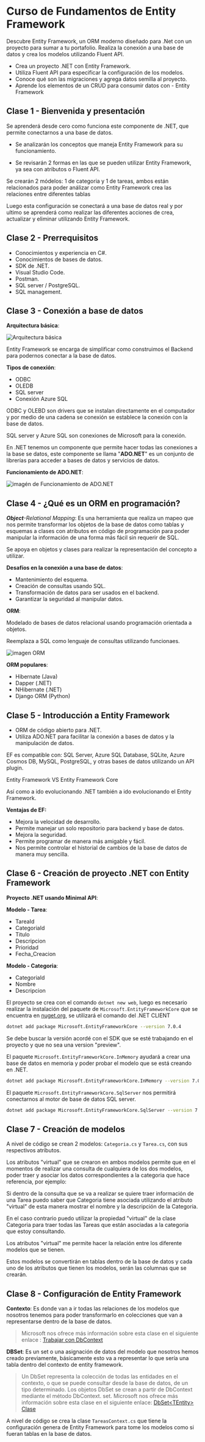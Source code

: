 # Curso de Fundamentos de Entity Framework

Descubre Entity Framework, un ORM moderno diseñado para .Net con un proyecto para sumar a tu portafolio. Realiza la conexión a una base de datos y crea los modelos utilizando Fluent API.

- Crea un proyecto .NET con Entity Framework.
- Utiliza Fluent API para especificar la configuración de los modelos.
- Conoce qué son las migraciones y agrega datos semilla al proyecto.
- Aprende los elementos de un CRUD para consumir datos con - Entity Framework

## Clase 1 - Bienvenida y presentación

Se aprenderá desde cero como funciona este componente de .NET, que permite conectarnos a una base de datos.

- Se analizarán los conceptos que maneja Entity Framework para su funcionamiento.

- Se revisarán 2 formas en las que se pueden utilizar Entity Framework, ya sea con atributos o Fluent API.

Se crearán 2 módelos: 1 de categoria y 1 de tareas, ambos están relacionados para poder análizar como Entity Framework crea las relaciones entre diferentes tablas

Luego esta configuración se conectará a una base de datos real y por ultimo se aprenderá como realizar las diferentes acciones de crea, actualizar y eliminar utilizando Entity Framework.

## Clase 2 - Prerrequisitos

- Conocimientos y experiencia en C#.
- Conocimientos de bases de datos.
- SDK de .NET.
- Visual Studio Code.
- Postman.
- SQL server / PostgreSQL.
- SQL management.

## Clase 3 - Conexión a base de datos

**Arquitectura básica**:

![Arquitectura básica](images/Arquitectura_basica.png)

Entity Framework se encarga de simplificar como construimos el Backend para podernos conectar a la base de datos.

**Tipos de conexión**:

- ODBC
- OLEDB
- SQL server
- Conexión Azure SQL

ODBC y OLEBD son drivers que se instalan directamente en el computador y por medio de una cadena se conexión se establece la conexión con la base de datos.

SQL server y Azure SQL son conexiones de Microsoft para la conexión.

En .NET tenemos un componente que permite hacer todas las conexiones a la base se datos, este componente se llama "**ADO.NET**" es un conjunto de librerías para acceder a bases de datos y servicios de datos.

**Funcionamiento de ADO.NET**:

![imagén de Funcionamiento de ADO.NET](images/funcionamiento_ado_dot_net.png)

## Clase 4 - ¿Qué es un ORM en programación?

 _**Object**-Relational Mapping_: Es una herramienta que realiza un mapeo que nos permite transformar los objetos de la base de datos como tablas y esquemas a clases con atributos en código de programación para poder manipular la información de una forma más fácil sin requerir de SQL.

Se apoya en objetos y clases para realizar la representación del concepto a utilizar.

**Desafíos en la conexión a una base de datos**:

- Mantenimiento del esquema.
- Creación de consultas usando SQL.
- Transformación de datos para ser usados en el backend.
- Garantizar la seguridad al manipular datos.

**ORM**:

Modelado de bases de datos relacional usando programación orientada a objetos.

Reemplaza a SQL como lenguaje de consultas utilizando funcionaes.

![imagen ORM](images/ORM.png)

**ORM populares**:

- Hibernate (Java)
- Dapper (.NET)
- NHibernate (.NET)
- Django ORM (Python)

## Clase 5 - Introducción a Entity Framework

- ORM de código abierto para .NET.
- Utiliza ADO.NET para facilitar la conexión a bases de datos y la manipulación de datos.

EF es compatible con: SQL Server, Azure SQL
Database, SQLite, Azure Cosmos DB, MySQL,
PostgreSQL, y otras bases de datos utilizando un API
plugin.

Entity Framework VS Entity Framework Core

Así como a ido evolucionando .NET también a ido evolucionando el Entity Framework.

**Ventajas  de EF:**

- Mejora la velocidad de desarrollo.
- Permite manejar un solo repositorio para backend y base de datos.
- Mejora la seguridad.
- Permite programar de manera más amigable y fácil.
- Nos permite controlar el historial de cambios de la base de datos de manera muy sencilla.

## Clase 6 - Creación de proyecto .NET con Entity Framework

**Proyecto .NET usando Minimal API**:

**Modelo - Tarea**:

- TareaId
- CategoriaId
- Titulo
- Descripcion
- Prioridad
- Fecha_Creacion

**Modelo - Categoria**:

- CategoriaId
- Nombre
- Descripcion

El proyecto se crea con el comando `dotnet new web`, luego es necesario realizar la instalación del paquete de `Microsoft.EntityFrameworkCore` que se encuentra en [nuget.org](https://www.nuget.org/), se utilizará el comando del .NET CLIENT

```Bash
dotnet add package Microsoft.EntityFrameworkCore --version 7.0.4
```

Se debe buscar la versión acordé con el SDK que se esté trabajando en el proyecto y que no sea una version "preview".

El paquete `Microsoft.EntityFrameworkCore.InMemory` ayudará a crear una base de datos en memoria y poder probar el modelo que se está creando en .NET.

```Bash
dotnet add package Microsoft.EntityFrameworkCore.InMemory --version 7.0.4
```

El paquete `Microsoft.EntityFrameworkCore.SqlServer` nos permitirá conectarnos al motor de base de datos SQL server.

```Bash
dotnet add package Microsoft.EntityFrameworkCore.SqlServer --version 7.0.4
```

## Clase 7 - Creación de modelos

A nivel de código se crean 2 modelos: `Categoria.cs` y `Tarea.cs`,  con sus respectivos atributos.

Los atributos "virtual" que se crearon en ambos modelos permite que en el momentos de realizar una consulta de cualquiera de los dos modelos, poder traer y asociar los datos correspondientes a la categoria que hace referencia, por ejemplo:

Si dentro de la consulta que se va a realizar se quiere traer información de una Tarea puedo saber que Categoria tiene asociada utilizando el atributo "virtual" de esta manera mostrar el nombre y la descripción de la Categoria.

En el caso contrario puedo utilizar la propiedad "virtual" de la clase Categoria para traer todas las Tareas que están asociadas a la categoria que estoy consultando.

Los atributos "virtual" me permite hacer la relación entre los diferente modelos que se tienen.

Estos modelos se convertirán en tablas dentro de la base de datos y cada uno de los atributos que tienen los modelos, serán las columnas que se crearán.

## Clase 8 - Configuración de Entity Framework

**Contexto**: Es donde van a ir todas las relaciones de los modelos que nosotros tenemos para poder transformarlo en colecciones que van a representarse dentro de la base de datos.

> Microsoft nos ofrece más información sobre esta clase en el siguiente enlace : [Trabajar con DbContext](https://docs.microsoft.com/es-es/ef/ef6/fundamentals/working-with-dbcontext)

**DBSet**: Es un set o una asignación de datos del modelo que nosotros hemos creado previamente, básicamente esto va a representar lo que sería una tabla dentro del contexto de entity framework.

> Un DbSet representa la colección de todas las entidades en el contexto, o que se puede consultar desde la base de datos, de un tipo determinado. Los objetos DbSet se crean a partir de DbContext mediante el método DbContext. set. Microsoft nos ofrece más información sobre esta clase en el siguiente enlace: [DbSet\<TEntity\> Clase](https://docs.microsoft.com/es-es/dotnet/api/system.data.entity.dbset-1?view=entity-framework-6.2.0)

A nivel de código se crea la clase `TareasContext.cs` que tiene la configuración genera de Entity Framework para tome los modelos como si fueran tablas en la base de datos.

